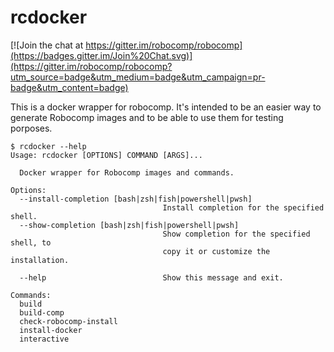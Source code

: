 rcdocker
==

[![Join the chat at https://gitter.im/robocomp/robocomp](https://badges.gitter.im/Join%20Chat.svg)](https://gitter.im/robocomp/robocomp?utm_source=badge&utm_medium=badge&utm_campaign=pr-badge&utm_content=badge)

This is a docker wrapper for robocomp. It's intended to be an easier way to generate Robocomp images and to be able to use them
for testing porposes. <link to docker page of robocomp>

```shell
$ rcdocker --help                                                                                   
Usage: rcdocker [OPTIONS] COMMAND [ARGS]...

  Docker wrapper for Robocomp images and commands.

Options:
  --install-completion [bash|zsh|fish|powershell|pwsh]
                                  Install completion for the specified shell.
  --show-completion [bash|zsh|fish|powershell|pwsh]
                                  Show completion for the specified shell, to
                                  copy it or customize the installation.

  --help                          Show this message and exit.

Commands:
  build
  build-comp
  check-robocomp-install
  install-docker
  interactive
```